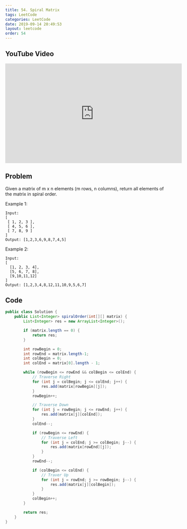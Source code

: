 ```yaml
---
title: 54. Spiral Matrix
tags: LeetCode
categories: LeetCode
date: 2019-09-14 20:49:53
layout: leetcode
order: 54
---
```


## YouTube Video

<iframe width="560" height="315" src="https://www.youtube.com/embed/mmQfavfpW_M" frameborder="0" allow="accelerometer; autoplay; encrypted-media; gyroscope; picture-in-picture" allowfullscreen></iframe>

## Problem

Given a matrix of m x n elements (m rows, n columns), return all elements of the matrix in spiral order.

Example 1:

```
Input:
[
 [ 1, 2, 3 ],
 [ 4, 5, 6 ],
 [ 7, 8, 9 ]
]
Output: [1,2,3,6,9,8,7,4,5]
```

Example 2:

```
Input:
[
  [1, 2, 3, 4],
  [5, 6, 7, 8],
  [9,10,11,12]
]
Output: [1,2,3,4,8,12,11,10,9,5,6,7]
```

## Code

```java
public class Solution {
    public List<Integer> spiralOrder(int[][] matrix) {
        List<Integer> res = new ArrayList<Integer>();

        if (matrix.length == 0) {
            return res;
        }

        int rowBegin = 0;
        int rowEnd = matrix.length-1;
        int colBegin = 0;
        int colEnd = matrix[0].length - 1;

        while (rowBegin <= rowEnd && colBegin <= colEnd) {
            // Traverse Right
            for (int j = colBegin; j <= colEnd; j++) {
                res.add(matrix[rowBegin][j]);
            }
            rowBegin++;

            // Traverse Down
            for (int j = rowBegin; j <= rowEnd; j++) {
                res.add(matrix[j][colEnd]);
            }
            colEnd--;

            if (rowBegin <= rowEnd) {
                // Traverse Left
                for (int j = colEnd; j >= colBegin; j--) {
                    res.add(matrix[rowEnd][j]);
                }
            }
            rowEnd--;

            if (colBegin <= colEnd) {
                // Traver Up
                for (int j = rowEnd; j >= rowBegin; j--) {
                    res.add(matrix[j][colBegin]);
                }
            }
            colBegin++;
        }

        return res;
    }
}
```
